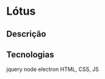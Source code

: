# Lótus

## Descrição
[logo]: https://github.com/caroljunq/Lotus/blob/master/img/examples/main_page.png
## Tecnologias
jquery
node
electron
HTML, CSS, JS
